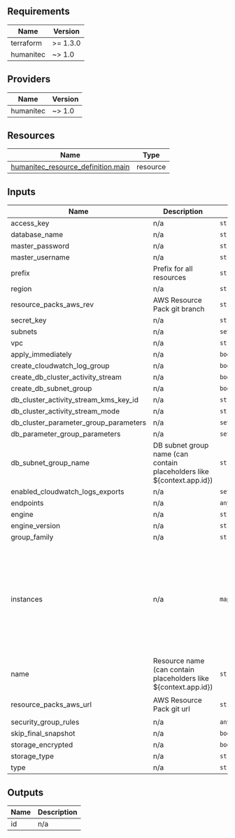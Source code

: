 <!-- BEGIN_TF_DOCS -->
## Requirements

| Name | Version |
|------|---------|
| terraform | >= 1.3.0 |
| humanitec | ~> 1.0 |

## Providers

| Name | Version |
|------|---------|
| humanitec | ~> 1.0 |

## Resources

| Name | Type |
|------|------|
| [humanitec_resource_definition.main](https://registry.terraform.io/providers/humanitec/humanitec/latest/docs/resources/resource_definition) | resource |

## Inputs

| Name | Description | Type | Default | Required |
|------|-------------|------|---------|:--------:|
| access\_key | n/a | `string` | n/a | yes |
| database\_name | n/a | `string` | n/a | yes |
| master\_password | n/a | `string` | n/a | yes |
| master\_username | n/a | `string` | n/a | yes |
| prefix | Prefix for all resources | `string` | n/a | yes |
| region | n/a | `string` | n/a | yes |
| resource\_packs\_aws\_rev | AWS Resource Pack git branch | `string` | n/a | yes |
| secret\_key | n/a | `string` | n/a | yes |
| subnets | n/a | `set(string)` | n/a | yes |
| vpc | n/a | `string` | n/a | yes |
| apply\_immediately | n/a | `bool` | `true` | no |
| create\_cloudwatch\_log\_group | n/a | `bool` | `false` | no |
| create\_db\_cluster\_activity\_stream | n/a | `bool` | `false` | no |
| create\_db\_subnet\_group | n/a | `bool` | `true` | no |
| db\_cluster\_activity\_stream\_kms\_key\_id | n/a | `string` | `null` | no |
| db\_cluster\_activity\_stream\_mode | n/a | `string` | `"async"` | no |
| db\_cluster\_parameter\_group\_parameters | n/a | `set(any)` | `[]` | no |
| db\_parameter\_group\_parameters | n/a | `set(any)` | `[]` | no |
| db\_subnet\_group\_name | DB subnet group name (can contain placeholders like ${context.app.id}) | `string` | `""` | no |
| enabled\_cloudwatch\_logs\_exports | n/a | `set(string)` | `[]` | no |
| endpoints | n/a | `any` | `{}` | no |
| engine | n/a | `string` | `"aurora-mysql"` | no |
| engine\_version | n/a | `string` | `"8.0"` | no |
| group\_family | n/a | `string` | `"aurora-mysql8.0"` | no |
| instances | n/a | `map(any)` | <pre>{<br>  "1": {<br>    "db_parameter_group_name": "default.aurora-mysql8.0",<br>    "instance_class": "db.r5.2xlarge",<br>    "publicly_accessible": true<br>  },<br>  "2": {<br>    "identifier": "static-member-1",<br>    "instance_class": "db.r5.2xlarge"<br>  }<br>}</pre> | no |
| name | Resource name (can contain placeholders like ${context.app.id}) | `string` | `""` | no |
| resource\_packs\_aws\_url | AWS Resource Pack git url | `string` | `"https://github.com/humanitec-architecture/resource-packs-aws.git"` | no |
| security\_group\_rules | n/a | `any` | `{}` | no |
| skip\_final\_snapshot | n/a | `bool` | `true` | no |
| storage\_encrypted | n/a | `bool` | `true` | no |
| storage\_type | n/a | `string` | `"aurora"` | no |
| type | n/a | `string` | `"mysql"` | no |

## Outputs

| Name | Description |
|------|-------------|
| id | n/a |
<!-- END_TF_DOCS -->